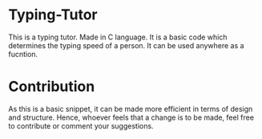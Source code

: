 # Typing-Tutor
This is a typing tutor. Made in C language.
It is a basic code which determines the typing speed of a person.
It can be used anywhere as a fucntion.

# Contribution 
As this is a basic snippet, it can be made more efficient in terms of design and structure. Hence, whoever feels that a change is to be made, feel free to contribute or comment your suggestions.
